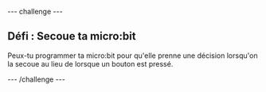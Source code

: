 --- challenge ---
## Défi : Secoue ta micro:bit
Peux-tu programmer ta micro:bit pour qu'elle prenne une décision lorsqu'on la secoue au lieu de lorsque un bouton est pressé.



--- /challenge ---